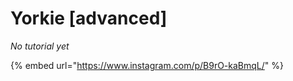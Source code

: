 # Yorkie \[advanced]

_No tutorial yet_

{% embed url="https://www.instagram.com/p/B9rO-kaBmqL/" %}
